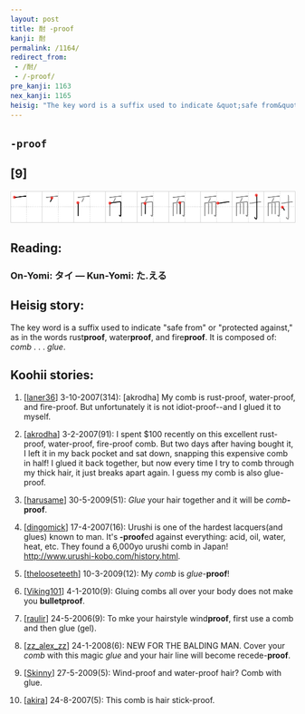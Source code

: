 ```yaml
---
layout: post
title: 耐 -proof
kanji: 耐
permalink: /1164/
redirect_from:
 - /耐/
 - /-proof/
pre_kanji: 1163
nex_kanji: 1165
heisig: "The key word is a suffix used to indicate &quot;safe from&quot; or &quot;protected against,&quot; as in the words rust<b>proof</b>, water<b>proof</b>, and fire<b>proof</b>. It is composed of: <i>comb</i> . . . <i>glue</i>."
---
```


## `-proof`

## [9]

<div class="stroke"><img src="../images/E88090.png" /></div>

## Reading:

### On-Yomi: タイ &mdash; Kun-Yomi: た.える

## Heisig story:

The key word is a suffix used to indicate &quot;safe from&quot; or &quot;protected against,&quot; as in the words rust<b>proof</b>, water<b>proof</b>, and fire<b>proof</b>. It is composed of: <i>comb</i> . . . <i>glue</i>.

## Koohii stories:

1) [<a href="http://kanji.koohii.com/profile/laner36">laner36</a>] 3-10-2007(314): [akrodha] My comb is rust-proof, water-proof, and fire-proof. But unfortunately it is not idiot-proof--and I glued it to myself.

2) [<a href="http://kanji.koohii.com/profile/akrodha">akrodha</a>] 3-2-2007(91): I spent $100 recently on this excellent rust-proof, water-proof, fire-proof comb. But two days after having bought it, I left it in my back pocket and sat down, snapping this expensive comb in half! I glued it back together, but now every time I try to comb through my thick hair, it just breaks apart again. I guess my comb is also glue-proof.

3) [<a href="http://kanji.koohii.com/profile/harusame">harusame</a>] 30-5-2009(51): <em>Glue</em> your hair together and it will be <em>comb</em><strong>-proof</strong>.

4) [<a href="http://kanji.koohii.com/profile/dingomick">dingomick</a>] 17-4-2007(16): Urushi is one of the hardest lacquers(and glues) known to man. It&#039;s<strong> -proof</strong>ed against everything: acid, oil, water, heat, etc. They found a 6,000yo urushi comb in Japan! <a href="http://www.urushi-kobo.com/history.html">http://www.urushi-kobo.com/history.html</a>.

5) [<a href="http://kanji.koohii.com/profile/thelooseteeth">thelooseteeth</a>] 10-3-2009(12): My <em>comb</em> is <em>glue</em>-<strong>proof</strong>!

6) [<a href="http://kanji.koohii.com/profile/Viking101">Viking101</a>] 4-1-2010(9): Gluing combs all over your body does not make you <strong>bulletproof</strong>.

7) [<a href="http://kanji.koohii.com/profile/raulir">raulir</a>] 24-5-2006(9): To mke your hairstyle wind<strong>proof</strong>, first use a comb and then glue (gel).

8) [<a href="http://kanji.koohii.com/profile/zz_alex_zz">zz_alex_zz</a>] 24-1-2008(6): NEW FOR THE BALDING MAN. Cover your <em>comb</em> with this magic <em>glue</em> and your hair line will become recede-<strong>proof</strong>.

9) [<a href="http://kanji.koohii.com/profile/Skinny">Skinny</a>] 27-5-2009(5): Wind-proof and water-proof hair? Comb with glue.

10) [<a href="http://kanji.koohii.com/profile/akira">akira</a>] 24-8-2007(5): This comb is hair stick-proof.
